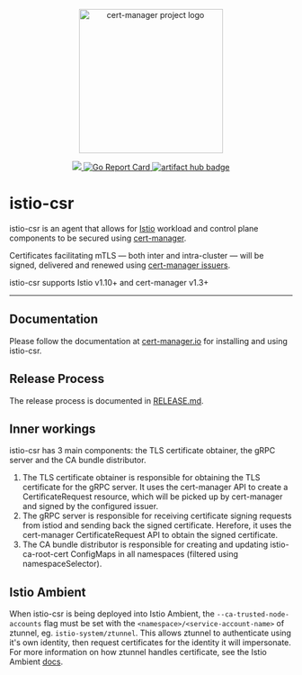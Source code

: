<p align="center">
  <img src="https://raw.githubusercontent.com/cert-manager/cert-manager/d53c0b9270f8cd90d908460d69502694e1838f5f/logo/logo-small.png" height="256" width="256" alt="cert-manager project logo" />
</p>
<p align="center">
  <a href="https://godoc.org/github.com/cert-manager/istio-csr">
    <img src="https://godoc.org/github.com/cert-manager/istio-csr?status.svg">
  </a>
  <a href="https://goreportcard.com/report/github.com/cert-manager/istio-csr">
    <img alt="Go Report Card" src="https://goreportcard.com/badge/github.com/cert-manager/istio-csr" />
  </a>
  <a href="https://artifacthub.io/packages/search?repo=cert-manager">
    <img alt="artifact hub badge" src="https://img.shields.io/endpoint?url=https://artifacthub.io/badge/repository/cert-manager">
  </a>
</p>

# istio-csr

istio-csr is an agent that allows for [Istio](https://istio.io) workload and
control plane components to be secured using
[cert-manager](https://cert-manager.io).

Certificates facilitating mTLS &mdash; both inter
and intra-cluster &mdash; will be signed, delivered and renewed using [cert-manager
issuers](https://cert-manager.io/docs/concepts/issuer).

istio-csr supports Istio v1.10+ and cert-manager v1.3+

---

## Documentation

Please follow the documentation at
[cert-manager.io](https://cert-manager.io/docs/usage/istio/) for installing and
using istio-csr.

## Release Process

The release process is documented in [RELEASE.md](RELEASE.md).

## Inner workings

istio-csr has 3 main components: the TLS certificate obtainer, the gRPC server and the CA bundle distributor.
1. The TLS certificate obtainer is responsible for obtaining the TLS certificate for the gRPC server.
It uses the cert-manager API to create a CertificateRequest resource, which will be picked up by cert-manager and signed by the configured issuer.
2. The gRPC server is responsible for receiving certificate signing requests from istiod and sending back the signed certificate.
Herefore, it uses the cert-manager CertificateRequest API to obtain the signed certificate.
3. The CA bundle distributor is responsible for creating and updating istio-ca-root-cert ConfigMaps in all namespaces (filtered using namespaceSelector).

## Istio Ambient

When istio-csr is being deployed into Istio Ambient, the `--ca-trusted-node-accounts` flag must be set with the `<namespace>/<service-account-name>` of ztunnel, eg. `istio-system/ztunnel`.
This allows ztunnel to authenticate using it's own identity, then request certificates for the identity it will impersonate. For more information on how ztunnel handles certificate, see the Istio Ambient [docs](https://github.com/istio/istio/blob/master/architecture/ambient/ztunnel.md).
